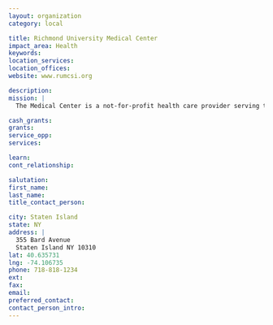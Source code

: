 ```yaml
---
layout: organization
category: local

title: Richmond University Medical Center
impact_area: Health
keywords: 
location_services: 
location_offices: 
website: www.rumcsi.org

description: 
mission: |
  The Medical Center is a not-for-profit health care provider serving the ethnically diverse community of Staten Island and its neighbors.  We provide premier quality patient care through a full spectrum of emergent, acute, primary, behavioral health and educational services.  We do this in an environment that promotes the highest satisfaction among patients, families, physicians, and staff.

cash_grants: 
grants: 
service_opp: 
services: 

learn: 
cont_relationship: 

salutation: 
first_name: 
last_name: 
title_contact_person: 

city: Staten Island
state: NY
address: |
  355 Bard Avenue     
  Staten Island NY 10310
lat: 40.635731
lng: -74.106735
phone: 718-818-1234
ext: 
fax: 
email: 
preferred_contact: 
contact_person_intro: 
---
```


